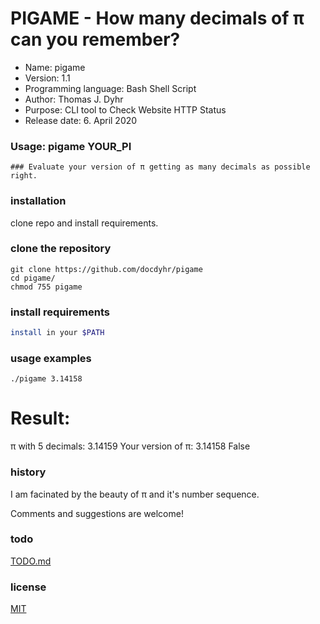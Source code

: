 # PIGAME - How many decimals of π can you remember?
* Name: pigame
* Version: 1.1
* Programming language: Bash Shell Script
* Author: Thomas J. Dyhr
* Purpose: CLI tool to Check Website HTTP Status
* Release date: 6. April 2020
### Usage:  pigame YOUR_PI
    ### Evaluate your version of π getting as many decimals as possible right.

### installation
clone repo and install requirements.
### clone the repository
```shell
git clone https://github.com/docdyhr/pigame
cd pigame/
chmod 755 pigame
```
### install requirements
```Bash Shell
install in your $PATH
```


### usage examples
```shell
./pigame 3.14158
```
# Result:
π with 5 decimals:  3.14159
Your version of π:  3.14158
False



### history
I am facinated by the beauty of π and it's number sequence.

Comments and suggestions are welcome!

### todo
[TODO.md](https://github.com/docdyhr/pigame/blob/master/TODO.md)
### license
[MIT](https://github.com/docdyhr/pigame/blob/master/LICENSE)
